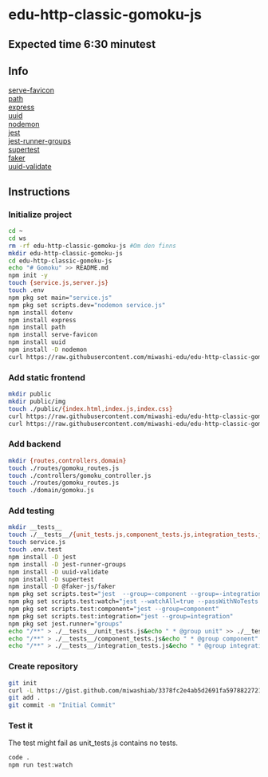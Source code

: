 # edu-http-classic-gomoku-js

## Expected time 6:30 minutest

## Info

[serve-favicon](https://expressjs.com/en/resources/middleware/serve-favicon.html)  
[path](https://www.npmjs.com/package/path)  
[express](https://www.npmjs.com/package/express)  
[uuid](https://www.npmjs.com/package/uuid)  
[nodemon](https://www.npmjs.com/package/nodemon)  
[jest](https://www.npmjs.com/package/jest)  
[jest-runner-groups](https://www.npmjs.com/package/@euklios/jest-runner-groups)  
[supertest](https://www.npmjs.com/package/supertest)  
[faker](https://www.npmjs.com/package/@faker-js/faker)  
[uuid-validate](https://www.npmjs.com/package/uuid-validate)

## Instructions

### Initialize project

```bash
cd ~
cd ws
rm -rf edu-http-classic-gomoku-js #Om den finns
mkdir edu-http-classic-gomoku-js
cd edu-http-classic-gomoku-js
echo "# Gomoku" >> README.md
npm init -y
touch {service.js,server.js}
touch .env
npm pkg set main="service.js"
npm pkg set scripts.dev="nodemon service.js"
npm install dotenv
npm install express
npm install path
npm install serve-favicon
npm install uuid
npm install -D nodemon 
curl https://raw.githubusercontent.com/miwashi-edu/edu-http-classic-gomoku-js/main/resources/favicon.ico -o ./public/favicon.ico
```

### Add static frontend

```bash
mkdir public
mkdir public/img
touch ./public/{index.html,index.js,index.css}
curl https://raw.githubusercontent.com/miwashi-edu/edu-http-classic-gomoku-js/main/resources/black.png -o ./public/img/black.png
curl https://raw.githubusercontent.com/miwashi-edu/edu-http-classic-gomoku-js/main/resources/white.png -o ./public/img/white.png
```

### Add backend

```bash
mkdir {routes,controllers,domain}
touch ./routes/gomoku_routes.js
touch ./controllers/gomoku_controller.js
touch ./routes/gomoku_routes.js
touch ./domain/gomoku.js
```

### Add testing

```bash
mkdir __tests__
touch ./__tests__/{unit_tests.js,component_tests.js,integration_tests.js}
touch service.js
touch .env.test
npm install -D jest
npm install -D jest-runner-groups
npm install -D uuid-validate
npm install -D supertest
npm install -D @faker-js/faker
npm pkg set scripts.test="jest  --group=-component --group=-integration"
npm pkg set scripts.test:watch="jest --watchAll=true --passWithNoTests --group=-component --group=-integration"
npm pkg set scripts.test:component="jest --group=component"
npm pkg set scripts.test:integration="jest --group=integration"
npm pkg set jest.runner="groups"
echo "/**" > ./__tests__/unit_tests.js&echo " * @group unit" >> ./__tests__/unit_tests.js&echo " */" >> ./__tests__/unit_tests.js
echo "/**" > ./__tests__/component_tests.js&echo " * @group component" >> ./__tests__/component_tests.js&echo " */" >> ./__tests__/component_tests.js
echo "/**" > ./__tests__/integration_tests.js&echo " * @group integration" >> ./__tests__/integration_tests.js&echo " */" >> ./__tests__/integration_tests.js
```
### Create repository

```bash
git init
curl -L https://gist.github.com/miwashiab/3378fc2e4ab5d2691fa5978822721796/raw/.gitignore -o .gitignore
git add .
git commit -m "Initial Commit"
```

### Test it

The test might fail as unit_tests.js contains no tests.

```bash
code .
npm run test:watch  
```
